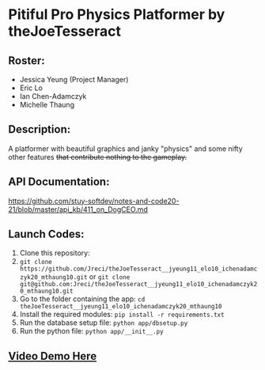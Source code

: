 # Pitiful Pro Physics Platformer by theJoeTesseract
## Roster:
- Jessica Yeung (Project Manager)
- Eric Lo
- Ian Chen-Adamczyk
- Michelle Thaung

## Description:
A platformer with beautiful graphics and janky "physics" and some nifty other features ~~that contribute nothing to the gameplay.~~

## API Documentation:
https://github.com/stuy-softdev/notes-and-code20-21/blob/master/api_kb/411_on_DogCEO.md

## Launch Codes:
1. Clone this repository: 
2. `git clone https://github.com/Jreci/theJoeTesseract__jyeung11_elo10_ichenadamczyk20_mthaung10.git` or 
`git clone git@github.com:Jreci/theJoeTesseract__jyeung11_elo10_ichenadamczyk20_mthaung10.git`
3. Go to the folder containing the app: 
`cd theJoeTesseract__jyeung11_elo10_ichenadamczyk20_mthaung10`
4. Install the required modules:
`pip install -r requirements.txt`
5. Run the database setup file:
`python app/dbsetup.py`
6. Run the python file: 
`python app/__init__.py`

## [Video Demo Here](google.com)
